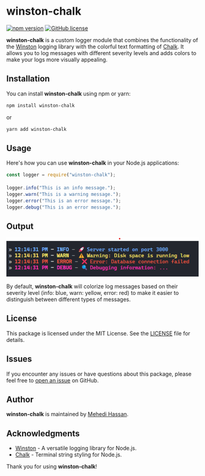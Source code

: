 # winston-chalk

[![npm version](https://badge.fury.io/js/winston-chalk.svg)](https://badge.fury.io/js/winston-chalk)
[![GitHub license](https://img.shields.io/github/license/hassan-mehedi/winston-chalk.svg)](https://github.com/hassan-mehedi/winston-chalk/blob/main/LICENSE)

**winston-chalk** is a custom logger module that combines the functionality of the [Winston](https://github.com/winstonjs/winston) logging library with the colorful text formatting of [Chalk](https://github.com/chalk/chalk). It allows you to log messages with different severity levels and adds colors to make your logs more visually appealing.

## Installation

You can install **winston-chalk** using npm or yarn:

```bash
npm install winston-chalk
```

or

```bash
yarn add winston-chalk
```

## Usage

Here's how you can use **winston-chalk** in your Node.js applications:

```javascript
const logger = require("winston-chalk");

logger.info("This is an info message.");
logger.warn("This is a warning message.");
logger.error("This is an error message.");
logger.debug("This is an error message.");
```

## Output

![Log Output](https://raw.githubusercontent.com/hassan-mehedi/winston-chalk/main/assets/winston-chalk.png)

By default, **winston-chalk** will colorize log messages based on their severity level (info: blue, warn: yellow, error: red) to make it easier to distinguish between different types of messages.

## License

This package is licensed under the MIT License. See the [LICENSE](LICENSE) file for details.

## Issues

If you encounter any issues or have questions about this package, please feel free to [open an issue](https://github.com/hassan-mehedi/winston-chalk/issues) on GitHub.

## Author

**winston-chalk** is maintained by [Mehedi Hassan](https://github.com/hassan-mehedi).

## Acknowledgments

-   [Winston](https://github.com/winstonjs/winston) - A versatile logging library for Node.js.
-   [Chalk](https://github.com/chalk/chalk) - Terminal string styling for Node.js.

Thank you for using **winston-chalk**!
